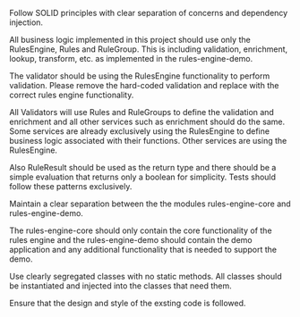 Follow SOLID principles with clear separation of concerns and dependency injection.

All business logic implemented in this project should use only the RulesEngine, Rules and RuleGroup. This is including validation, enrichment, lookup, transform, etc. as implemented in the rules-engine-demo.

The validator should be using the RulesEngine functionality to perform validation. Please remove the hard-coded validation and replace with the correct rules engine functionality. 

All Validators will use Rules and RuleGroups to define the validation and enrichment and all other services such as enrichment should do the same. Some services are already exclusively using the RulesEngine to define business logic associated with their functions. Other services are using the RulesEngine. 

Also RuleResult should be used as the return type and there should be a simple evaluation that returns only a boolean for simplicity. Tests should follow these patterns exclusively.

Maintain a clear separation between the the modules rules-engine-core and rules-engine-demo. 

The rules-engine-core should only contain the core functionality of the rules engine and the rules-engine-demo should contain the demo application and any additional functionality that is needed to support the demo.

Use clearly segregated classes with no static methods. All classes should be instantiated and injected into the classes that need them.

Ensure that the design and style of the exsting code is followed.

